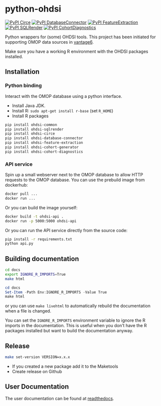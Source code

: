 # python-ohdsi
[![PyPI Circe](https://badge.fury.io/py/ohdsi-circe.svg)](https://badge.fury.io/py/ohdsi-circe)
[![PyPI DatabaseConnector](https://badge.fury.io/py/ohdsi-database-connector.svg)](https://badge.fury.io/py/ohdsi-database-connector)
[![PyPI FeatureExtraction](https://badge.fury.io/py/ohdsi-feature-extraction.svg)](https://badge.fury.io/py/ohdsi-feature-extraction)
[![PyPI SQLRender](https://badge.fury.io/py/ohdsi-sqlrender.svg)](https://badge.fury.io/py/ohdsi-sqlrender)
[![PyPI CohortDiagnostics](https://badge.fury.io/py/ohdsi-cohort-diagnostics)](https://badge.fury.io/py/ohdsi-cohort-diagnostics)

Python wrappers for (some) OHDSI tools. This project has been initiated for
supporting OMOP data sources in [vantage6](https://vantage6.ai).

Make sure you have a working R environment with the OHDSI packages installed.

## Installation

### Python binding
Interact with the OMOP database using a python interface.

* Install Java JDK.
* Install R: `sudo apt-get install r-base` (set `R_HOME`)
* Install R packages

```bash
pip install ohdsi-common
pip install ohdsi-sqlrender
pip install ohdsi-circe
pip install ohdsi-database-connector
pip install ohdsi-feature-extraction
pip install ohdsi-cohort-generator
pip install ohdsi-cohort-diagnostics
```

### API service
Spin up a small webserver next to the OMOP database to allow HTTP requests to
the OMOP database. You can use the prebuild image from dockerhub:

```bash
docker pull ...
docker run ...
```

Or you can build the image yourself:

```bash
docker build -t ohdsi-api .
docker run -p 5000:5000 ohdsi-api
```

Or you can run the API service directly from the source code:

```bash
pip install -r requirements.txt
python api.py
```

## Building documentation
```bash
cd docs
export IGNORE_R_IMPORTS=True
make html
```

```powershell
cd docs
Set-Item -Path Env:IGNORE_R_IMPORTS -Value True
make html
```

or you can use ``make livehtml`` to automatically rebuild the documentation
when a file is changed.

You can set the `IGNORE_R_IMPORTS` environment variable to ignore the R imports
in the documentation. This is useful when you don't have the R packages
installed but want to build the documentation anyway.

## Release
```bash
make set-version VERSION=x.x.x
```
* If you created a new package add it to the Maketools 
* Create release on Github



## User Documentation
The user documentation can be found at [readthedocs](https://python-ohdsi.readthedocs.io/en/latest/).
